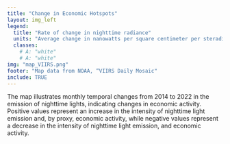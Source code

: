 ```yaml
---
title: "Change in Economic Hotspots"
layout: img_left
legend:
  title: "Rate of change in nighttime radiance"
  units: "Average change in nanowatts per square centimeter per steradian (nW⋅cm<sup>-2</sup>⋅sr<sup>-1</sup>⋅month<sup>-1</sup>)"
  classes:
    # A: "white"
    # A: "white"
img: "map_VIIRS.png"
footer: "Map data from NOAA, “VIIRS Daily Mosaic"
include: TRUE
---
```

The map illustrates monthly temporal changes from 2014 to 2022 in the emission of nighttime lights, indicating changes in economic activity. Positive values represent an increase in the intensity of nighttime light emission and, by proxy, economic activity, while negative values represent a decrease in the intensity of nighttime light emission, and economic activity.
